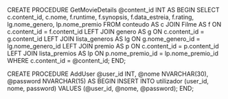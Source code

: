 CREATE PROCEDURE GetMovieDetails
    @content_id INT
AS
BEGIN
    SELECT c.content_id, c.nome, f.runtime, f.synopsis, f.data_estreia, f.rating, lg.nome_genero, lp.nome_premio
    FROM conteudo AS c
    JOIN Filme AS f ON c.content_id = f.content_id
    LEFT JOIN genero AS g ON c.content_id = g.content_id
    LEFT JOIN lista_generos AS lg ON g.nome_genero_id = lg.nome_genero_id
    LEFT JOIN premio AS p ON c.content_id = p.content_id
    LEFT JOIN lista_premios AS lp ON p.nome_premio_id = lp.nome_premio_id
    WHERE c.content_id = @content_id;
END;

CREATE PROCEDURE AddUser
    @user_id INT,
    @nome NVARCHAR(30),
    @password NVARCHAR(15)
AS
BEGIN
    INSERT INTO utilizador (user_id, nome, password)
    VALUES (@user_id, @nome, @password);
END;